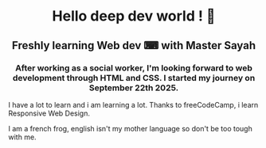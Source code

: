 <h1 align="center">Hello deep dev world !  👋</h1>
<h2 align="center">Freshly learning Web dev ⌨ with Master Sayah</h2>
<h3 align="center">After working as a social worker, I'm looking forward to web development through HTML and CSS. I started my journey on September 22th 2025.</h3>
<p>I have a lot to learn and i am learning a lot. Thanks to freeCodeCamp, i learn Responsive Web Design.</p>
<p>I am a french frog, english isn't my mother language so don't be too tough with me.</p>
<!--
**aymericpbdev/aymericpbdev** is a ✨ _special_ ✨ repository because its `README.md` (this file) appears on your GitHub profile.

Here are some ideas to get you started:

- 🔭 I’m currently working on ...
- 🌱 I’m currently learning ...
- 👯 I’m looking to collaborate on ...
- 🤔 I’m looking for help with ...
- 💬 Ask me about ...
- 📫 How to reach me: ...
- 😄 Pronouns: ...
- ⚡ Fun fact: ...
-->
